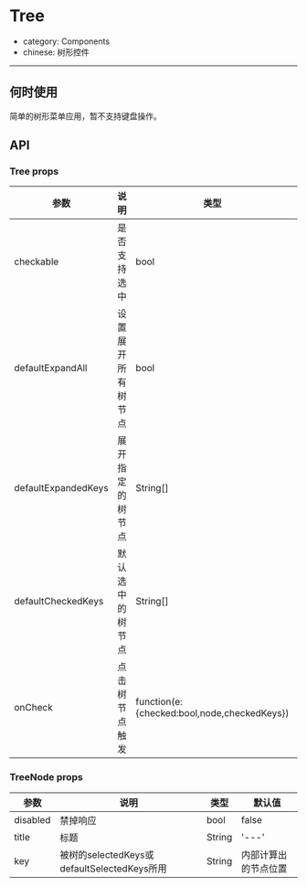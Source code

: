 # Tree

- category: Components
- chinese: 树形控件

---

## 何时使用

简单的树形菜单应用，暂不支持键盘操作。

## API

### Tree props

| 参数       | 说明                                      | 类型       | 默认值 |
|-----------|------------------------------------------|------------|--------|
| checkable | 是否支持选中 | bool     | false    |
|defaultExpandAll | 设置展开所有树节点 | bool | false |
|defaultExpandedKeys | 展开指定的树节点 | String[] | false |
|defaultCheckedKeys | 默认选中的树节点 | String[] | [] |
|onCheck | 点击树节点触发 | function(e:{checked:bool,node,checkedKeys}) | - |

### TreeNode props

| 参数       | 说明                                      | 类型       | 默认值 |
|-----------|------------------------------------------|------------|--------|
|disabled | 禁掉响应 | bool | false |
|title | 标题 | String | '---' |
|key | 被树的selectedKeys或defaultSelectedKeys所用 | String | 内部计算出的节点位置 |
